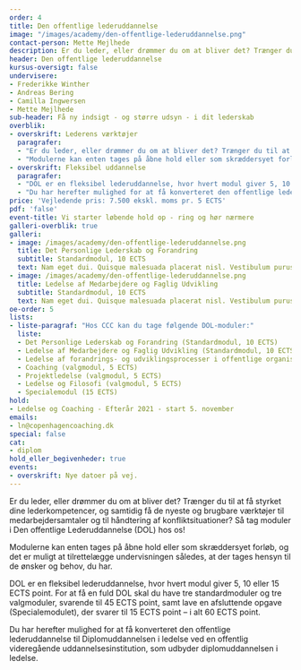 ```yaml
---
order: 4
title: Den offentlige lederuddannelse
image: "/images/academy/den-offentlige-lederuddannelse.png"
contact-person: Mette Mejlhede
description: Er du leder, eller drømmer du om at bliver det? Trænger du til at få styrket dine lederkompetencer, og samtidig få de nyeste og brugbare værktøjer til medarbejdersamtaler og til håndtering af konfliktsituationer?
header: Den offentlige lederuddannelse
kursus-oversigt: false
undervisere:
- Frederikke Winther
- Andreas Bering
- Camilla Ingwersen
- Mette Mejlhede
sub-header: Få ny indsigt - og større udsyn - i dit lederskab
overblik:
- overskrift: Lederens værktøjer
  paragrafer:
  - "Er du leder, eller drømmer du om at bliver det? Trænger du til at få styrket dine lederkompetencer, og samtidig få de nyeste og brugbare værktøjer til medarbejdersamtaler og til håndtering af konfliktsituationer? Så tag moduler i Den offentlige Lederuddannelse (DOL) hos os!"
  - "Modulerne kan enten tages på åbne hold eller som skræddersyet forløb, og det er muligt at tilrettelægge undervisningen således, at der tages hensyn til de ønsker og behov, du har"
- overskrift: Fleksibel uddannelse
  paragrafer:
  - "DOL er en fleksibel lederuddannelse, hvor hvert modul giver 5, 10 eller 15 ECTS point. For at få en fuld DOL skal du have tre standardmoduler og tre valgmoduler, svarende til 45 ECTS point, samt lave en afsluttende opgave (Specialemodulet), der svarer til 15 ECTS point – i alt 60 ECTS point."
  - "Du har herefter mulighed for at få konverteret den offentlige lederuddannelse til Diplomuddannelsen i ledelse ved en offentlig videregående uddannelsesinstitution, som udbyder diplomuddannelsen i ledelse."
price: 'Vejledende pris: 7.500 ekskl. moms pr. 5 ECTS'
pdf: 'false'
event-title: Vi starter løbende hold op - ring og hør nærmere
galleri-overblik: true
galleri:
- image: /images/academy/den-offentlige-lederuddannelse.png
  title: Det Personlige Lederskab og Forandring
  subtitle: Standardmodul, 10 ECTS
  text: Nam eget dui. Quisque malesuada placerat nisl. Vestibulum purus quam, scelerisque ut, mollis sed, nonummy id, metus. Nullam quis ante. Donec interdum, metus et hendrerit aliquet, dolor diam sagittis ligula, eget egestas libero turpis vel mi.
- image: /images/academy/den-offentlige-lederuddannelse.png
  title: Ledelse af Medarbejdere og Faglig Udvikling
  subtitle: Standardmodul, 10 ECTS
  text: Nam eget dui. Quisque malesuada placerat nisl. Vestibulum purus quam, scelerisque ut, mollis sed, nonummy id, metus. Nullam quis ante. Donec interdum, metus et hendrerit aliquet, dolor diam sagittis ligula, eget egestas libero turpis vel mi.
oe-order: 5
lists:
- liste-paragraf: "Hos CCC kan du tage følgende DOL-moduler:"
  liste:
  - Det Personlige Lederskab og Forandring (Standardmodul, 10 ECTS)
  - Ledelse af Medarbejdere og Faglig Udvikling (Standardmodul, 10 ECTS)
  - Ledelse af forandrings- og udviklingsprocesser i offentlige organisationer (Valgmodul, 5 ECTS)
  - Coaching (valgmodul, 5 ECTS)
  - Projektledelse (valgmodul, 5 ECTS)
  - Ledelse og Filosofi (valgmodul, 5 ECTS)
  - Specialemodul (15 ECTS)
hold:
- Ledelse og Coaching - Efterår 2021 - start 5. november
emails:
- ln@copenhagencoaching.dk
special: false
cat:
- diplom
hold_eller_begivenheder: true
events:
- overskrift: Nye datoer på vej.
---
```


Er du leder, eller drømmer du om at bliver det? Trænger du til at få styrket dine lederkompetencer, og samtidig få de nyeste og brugbare værktøjer til medarbejdersamtaler og til håndtering af konfliktsituationer? Så tag moduler i Den offentlige Lederuddannelse (DOL) hos os!

Modulerne kan enten tages på åbne hold eller som skræddersyet forløb, og det er muligt at tilrettelægge undervisningen således, at der tages hensyn til de ønsker og behov, du har.

DOL er en fleksibel lederuddannelse, hvor hvert modul giver 5, 10 eller 15 ECTS point. For at få en fuld DOL skal du have tre standardmoduler og tre valgmoduler, svarende til 45 ECTS point, samt lave en afsluttende opgave (Specialemodulet), der svarer til 15 ECTS point – i alt 60 ECTS point.

Du har herefter mulighed for at få konverteret den offentlige lederuddannelse til Diplomuddannelsen i ledelse ved en offentlig videregående uddannelsesinstitution, som udbyder diplomuddannelsen i ledelse.